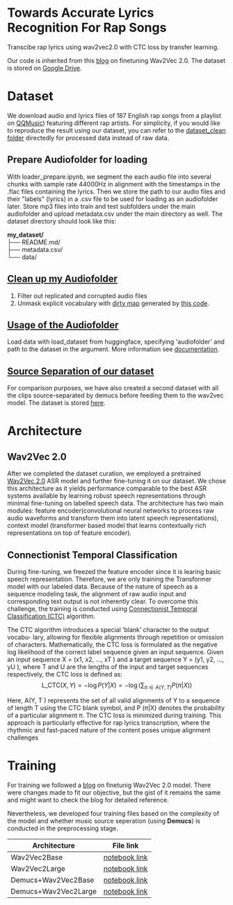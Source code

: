 # Towards Accurate Lyrics Recognition For Rap Songs
Transcibe rap lyrics using wav2vec2.0 with CTC loss by transfer learning.

Our code is inherited from this [blog](https://huggingface.co/blog/fine-tune-wav2vec2-english) on finetuning Wav2Vec 2.0. The dataset is stored on [Google Drive](https://drive.google.com/drive/folders/1xfjYZQpOdcx-zJK19zY5sznBDyHHSMZE).

# Dataset
We download audio and lyrics files of 187 English rap songs from a playlist on [QQMusic](https://c6.y.qq.com/base/fcgi-bin/u?__=AdOgRqZ)) featuring different rap artists. For simplicity, if you would like to reproduce the result using our dataset, you can refer to the [dataset_clean folder](https://drive.google.com/drive/folders/1Cf6u-PFFzx5sveSPOBrhMYASKRE8fIRu?usp=share_link) directedly for processed data instead of raw data.

## Prepare Audiofolder for loading
With loader_prepare.ipynb, we segment the each audio file into several chunks with sample rate 44000Hz in alignment with the timestamps in the .flac files containing the lyrics. Then we store the path to our audio files and their "labels" (lyrics) in a .csv file to be used for loading as an audiofolder later.
Store mp3 files into train and test subfolders under the main audiofolder and upload metadata.csv under the main directory as well.
The dataset directory should look like this:

**my_dataset/**<br>
├── README.md/<br>
├── metadata.csv/<br>
└── data/

## [Clean up my Audiofolder](https://github.com/xinyueli2896/raptranscription/blob/main/loader_clean.ipynb)
1. Filter out replicated and corrupted audio files
2. Unmask explicit vocabulary with [dirty map](https://github.com/xinyueli2896/RapRec/blob/main/unmask.json) generated by [this code](https://github.com/xinyueli2896/RapRec/blob/main/dirty_map.py).

## [Usage of the Audiofolder](https://github.com/xinyueli2896/raptranscription/blob/main/dataloader.ipynb)
Load data with load_dataset from huggingface, specifying 'audiofolder' and path to the dataset in the argument. More information see [documentation](https://huggingface.co/docs/datasets/audio_dataset#audiofolder).

## [Source Separation of our dataset](https://github.com/xinyueli2896/RapRec/blob/main/Hybrid_Demucs_Music_Source_Separation.ipynb)
For comparison purposes, we have also created a second dataset with all the clips source-separated by demucs before feeding them to the wav2vec model. The dataset is stored [here](https://drive.google.com/drive/folders/1tTI-i4O_8wctOIBUfM8za8Ec-R5eZ2Vz?usp=share_link).

# Architecture
## Wav2Vec 2.0 
After we completed the dataset curation, we employed a pretrained [Wav2Vec 2.0](https://arxiv.org/abs/2006.11477) ASR model and further fine-tuning it on our dataset. We chose this architecture as it yields performance comparable to the best ASR systems available by learning robust speech representations through minimal fine-tuning on labelled speech data. The architecture has two main modules: feature encoder(convolutional neural networks to process raw audio waveforms and transform them into latent speech representations), context model (transformer based model that learns contextually rich representations on top of feature encoder).

## Connectionist Temporal Classification
During fine-tuning, we freezed the feature encoder since it is learing basic speech representation. Therefore, we are only training the Transformer model with our labeled data. Because of the nature of speech as a sequence modeling task, the alignment of raw audio input and corresponding text output is not inherently clear. To overcome this challenge, the training is conducted using [Connectionist Temporal Classification (CTC)](https://distill.pub/2017/ctc/) algorithm.

The CTC algorithm introduces a special ’blank’ character to the output vocabu-
lary, allowing for flexible alignments through repetition or omission of characters. Mathematically,
the CTC loss is formulated as the negative log likelihood of the correct label sequence given an input sequence. Given an input sequence X = (x1, x2, ..., xT ) and a target sequence Y = (y1, y2, ..., yU ), where T and U are the lengths of the input and target sequences respectively, the CTC loss is defined as:
$$\text{L_{CTC}}(X, Y) = -\log P(Y|X) = -\log \left( \sum_{\pi \in A(Y, T)} P(\pi|X) \right)$$

Here, A(Y, T ) represents the set of all valid alignments of Y to a sequence of length T using the
CTC blank symbol, and P (π|X) denotes the probability of a particular alignment π. The CTC loss is
minimized during training. This approach is particularly effective for rap lyrics transcription, where the rhythmic and fast-paced nature of the content poses unique alignment challenges

# Training 
For training we followed a [blog](https://huggingface.co/blog/fine-tune-wav2vec2-english) on finetunig Wav2Vec 2.0 model. There were changes made to fit our objective, but the gist of it remains the same and might want to check the blog for detailed reference.

Nevertheless, we developed four training files based on the complexity of the model and whether music source seperation (using **Demucs**) is conducted in the preprocessing stage.

| Architecture    | File link       |
|-----------------|-----------------|
| Wav2Vec2Base    | [notebook link](https://github.com/xinyueli2896/RapRec/blob/main/main.ipynb)    |
| Wav2Vec2Large    | [notebook link](https://github.com/xinyueli2896/RapRec/blob/main/main_Wav2VecLarge.ipynb )  |
| Demucs+Wav2Vec2Base   | [notebook link](https://github.com/xinyueli2896/RapRec/blob/main/main_Demucs%2BWav2Vec2Base.ipynb)  |
|Demucs+Wav2Vec2Large|   [notebook link](https://github.com/xinyueli2896/RapRec/blob/main/main_Demucs%2BWav2Vec2Large.ipynb)                  |



